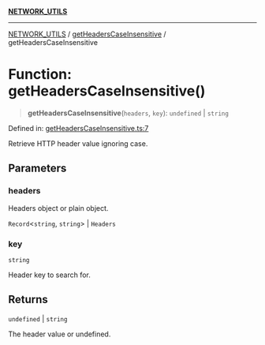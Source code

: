 [**NETWORK_UTILS**](../../README.md)

***

[NETWORK_UTILS](../../README.md) / [getHeadersCaseInsensitive](../README.md) / getHeadersCaseInsensitive

# Function: getHeadersCaseInsensitive()

> **getHeadersCaseInsensitive**(`headers`, `key`): `undefined` \| `string`

Defined in: [getHeadersCaseInsensitive.ts:7](https://github.com/dailker/everyutil/blob/2c6c8c707de5d4a5d228d272d2d21855929838e2/src/network/getHeadersCaseInsensitive.ts#L7)

Retrieve HTTP header value ignoring case.

## Parameters

### headers

Headers object or plain object.

`Record`\<`string`, `string`\> | `Headers`

### key

`string`

Header key to search for.

## Returns

`undefined` \| `string`

The header value or undefined.
